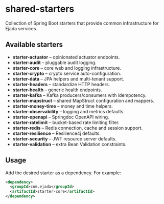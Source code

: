 # shared-starters

Collection of Spring Boot starters that provide common infrastructure for Ejada services.

## Available starters
- **starter-actuator** – opinionated actuator endpoints.
- **starter-audit** – pluggable audit logging.
- **starter-core** – core web and logging infrastructure.
- **starter-crypto** – crypto service auto-configuration.
- **starter-data** – JPA helpers and multi-tenant support.
- **starter-headers** – standardize HTTP headers.
- **starter-health** – generic health endpoints.
- **starter-kafka** – Kafka producers/consumers with idempotency.
- **starter-mapstruct** – shared MapStruct configuration and mappers.
- **starter-money-time** – money and time helpers.
- **starter-observability** – logging and metrics defaults.
- **starter-openapi** – Springdoc OpenAPI wiring.
- **starter-ratelimit** – bucket-based rate limiting filter.
- **starter-redis** – Redis connection, cache and session support.
- **starter-resilience** – Resilience4j defaults.
- **starter-security** – JWT resource server defaults.
- **starter-validation** – extra Bean Validation constraints.

## Usage
Add the desired starter as a dependency. For example:

```xml
<dependency>
  <groupId>com.ejada</groupId>
  <artifactId>starter-core</artifactId>
</dependency>
```
